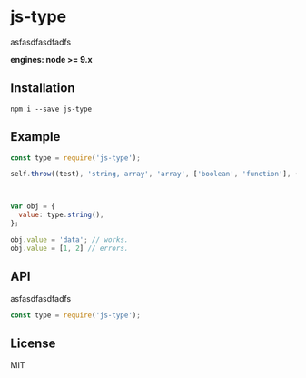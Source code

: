 # js-type

asfasdfasdfadfs

**engines: node >= 9.x**

## Installation
```
npm i --save js-type
```

## Example
```javascript
const type = require('js-type');

self.throw((test), 'string, array', 'array', ['boolean', 'function'], (arg) => {}); // throws



var obj = {
  value: type.string(),
};

obj.value = 'data'; // works.
obj.value = [1, 2] // errors.

```

## API

asfasdfasdfadfs

```javascript
const type = require('js-type');
```

## License

MIT
